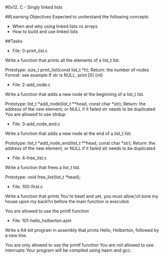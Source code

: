 #0x12. C - Singly linked lists

##Learning Objectives
Expected to understand the following concepts

- When and why using linked lists vs arrays
- How to build and use linked lists

##Tasks
- File: 0-print_list.c

Write a function that prints all the elements of a list_t list.

Prototype: size_t print_list(const list_t *h);
Return: the number of nodes
Format: see example
If str is NULL, print [0] (nil)

- File: 2-add_node.c

Write a function that adds a new node at the beginning of a list_t list.

Prototype: list_t *add_node(list_t **head, const char *str);
Return: the address of the new element, or NULL if it failed
str needs to be duplicated
You are allowed to use strdup

- File: 3-add_node_end.c

Write a function that adds a new node at the end of a list_t list.

Prototype: list_t *add_node_end(list_t **head, const char *str);
Return: the address of the new element, or NULL if it failed
str needs to be duplicated

- File: 4-free_list.c

Write a function that frees a list_t list.

Prototype: void free_list(list_t *head);

- File: 100-first.c

Write a function that prints You're beat! and yet, you must allow,\nI bore my house upon my back!\n before the main function is executed.

You are allowed to use the printf function

- File: 101-hello_holberton.asm

Write a 64-bit program in assembly that prints Hello, Holberton, followed by a new line.

You are only allowed to use the printf function
You are not allowed to use interrupts
Your program will be compiled using nasm and gcc:
